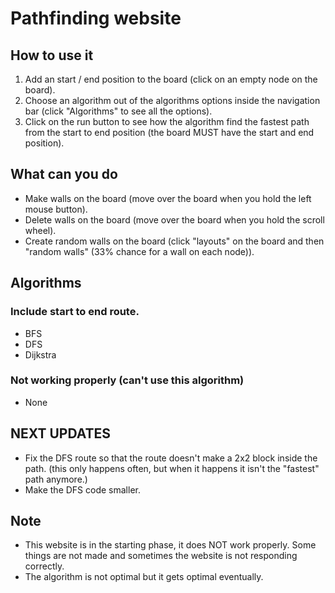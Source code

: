 # Pathfinding website

## How to use it

1. Add an start / end position to the board (click on an empty node on the board).
3. Choose an algorithm out of the algorithms options inside the navigation bar (click "Algorithms" to see all the options).
5. Click on the run button to see how the algorithm find the fastest path from the start to end position (the board MUST have the start and end position).


## What can you do
* Make walls on the board (move over the board when you hold the left mouse button).
* Delete walls on the board (move over the board when you hold the scroll wheel).
* Create random walls on the board (click "layouts" on the board and then "random walls" (33% chance for a wall on each node)).


## Algorithms

### Include start to end route.

* BFS
* DFS
* Dijkstra

### Not working properly (can't use this algorithm)

* None

## NEXT UPDATES

* Fix the DFS route so that the route doesn't make a 2x2 block inside the path. (this only happens often, but when it happens it isn't the "fastest" path anymore.)
* Make the DFS code smaller.

## Note

* This website is in the starting phase, it does NOT work properly. Some things are not made and sometimes the website is not responding correctly.
* The algorithm is not optimal but it gets optimal eventually.
